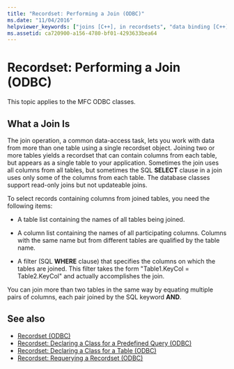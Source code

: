 ```yaml
---
title: "Recordset: Performing a Join (ODBC)"
ms.date: "11/04/2016"
helpviewer_keywords: ["joins [C++], in recordsets", "data binding [C++], recordset columns", "recordsets [C++], binding data", "data binding [C++], columns in recordsets", "filters [C++], join conditions for recordsets", "ODBC recordsets [C++], joins", "recordsets [C++], joining tables"]
ms.assetid: ca720900-a156-4780-bf01-4293633bea64
---
```

# Recordset: Performing a Join (ODBC)

This topic applies to the MFC ODBC classes.

## What a Join Is

The join operation, a common data-access task, lets you work with data from more than one table using a single recordset object. Joining two or more tables yields a recordset that can contain columns from each table, but appears as a single table to your application. Sometimes the join uses all columns from all tables, but sometimes the SQL **SELECT** clause in a join uses only some of the columns from each table. The database classes support read-only joins but not updateable joins.

To select records containing columns from joined tables, you need the following items:

- A table list containing the names of all tables being joined.

- A column list containing the names of all participating columns. Columns with the same name but from different tables are qualified by the table name.

- A filter (SQL **WHERE** clause) that specifies the columns on which the tables are joined. This filter takes the form "Table1.KeyCol = Table2.KeyCol" and actually accomplishes the join.

You can join more than two tables in the same way by equating multiple pairs of columns, each pair joined by the SQL keyword **AND**.

## See also

- [Recordset (ODBC)](../../data/odbc/recordset-odbc.md)
- [Recordset: Declaring a Class for a Predefined Query (ODBC)](../../data/odbc/recordset-declaring-a-class-for-a-predefined-query-odbc.md)
- [Recordset: Declaring a Class for a Table (ODBC)](../../data/odbc/recordset-declaring-a-class-for-a-table-odbc.md)
- [Recordset: Requerying a Recordset (ODBC)](../../data/odbc/recordset-requerying-a-recordset-odbc.md)
